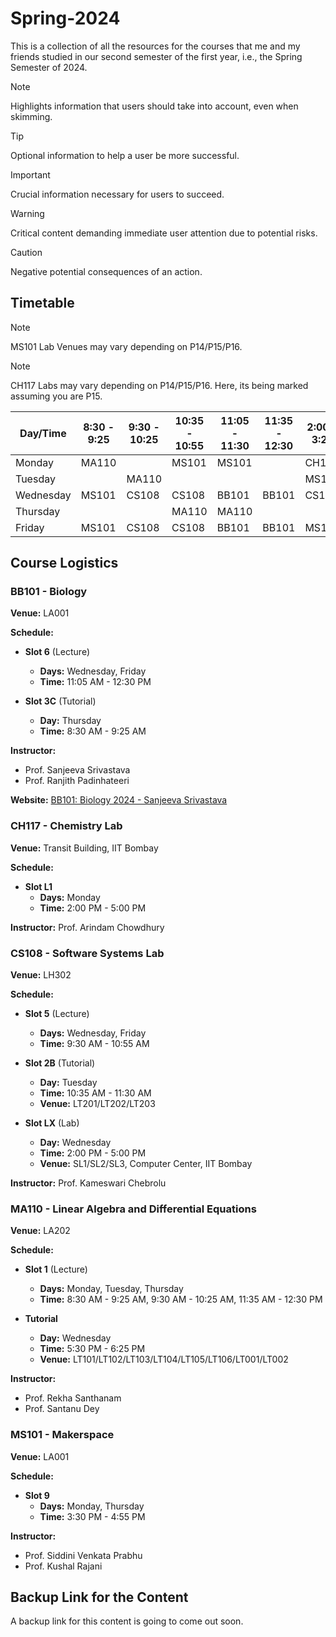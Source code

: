 # Spring-2024

This is a collection of all the resources for the courses that me and my friends studied in our second semester of the first year, i.e., the Spring Semester of 2024.

> [!NOTE]  
> Highlights information that users should take into account, even when skimming.

> [!TIP]
> Optional information to help a user be more successful.

> [!IMPORTANT]  
> Crucial information necessary for users to succeed.

> [!WARNING]  
> Critical content demanding immediate user attention due to potential risks.

> [!CAUTION]
> Negative potential consequences of an action.

## Timetable

> [!NOTE]  
> MS101 Lab Venues may vary depending on P14/P15/P16.

> [!NOTE]
> CH117 Labs may vary depending on P14/P15/P16. Here, its being marked assuming you are P15.

| Day/Time  | 8:30 - 9:25 | 9:30 - 10:25  | 10:35 - 10:55 | 11:05 - 11:30  | 11:35 - 12:30 | 2:00 - 3:25  | 3:30 - 4:55 |
| ------------- | ------------- | ------------- | ------------- | ------------- | ------------- | ------------- | ------------- |
| Monday | MA110 |   | MS101 | MS101 |   | CH117 | CH117 |
| Tuesday |   | MA110 |   |   |   | MS101 | MS101 |
| Wednesday | MS101 | CS108 | CS108 | BB101 | BB101 | CS108 | CS108 |
| Thursday |   |   | MA110 | MA110 |   |   |   |
| Friday | MS101 | CS108 | CS108 | BB101 | BB101 | MS101 | MS101 |


## Course Logistics

### BB101 - Biology

**Venue:** LA001

**Schedule:**

- **Slot 6** (Lecture)
  - **Days:** Wednesday, Friday
  - **Time:** 11:05 AM - 12:30 PM

- **Slot 3C** (Tutorial)
  - **Day:** Thursday
  - **Time:** 8:30 AM - 9:25 AM
 
**Instructor:**
  - Prof. Sanjeeva Srivastava
  - Prof. Ranjith Padinhateeri

**Website:** [BB101: Biology 2024 - Sanjeeva Srivastava](https://drive.google.com/drive/folders/1FgzzCom1n6WKlgheQrFLA1U8rkJuISGT)

### CH117 - Chemistry Lab

**Venue:** Transit Building, IIT Bombay

**Schedule:**

- **Slot L1**
  - **Days:** Monday
  - **Time:** 2:00 PM - 5:00 PM

**Instructor:** Prof. Arindam Chowdhury

### CS108 - Software Systems Lab

**Venue:** LH302

**Schedule:**

- **Slot 5** (Lecture)
  - **Days:** Wednesday, Friday
  - **Time:** 9:30 AM - 10:55 AM

- **Slot 2B** (Tutorial)
  - **Day:** Tuesday
  - **Time:** 10:35 AM - 11:30 AM
  - **Venue:** LT201/LT202/LT203

- **Slot LX** (Lab)
  - **Day:** Wednesday
  - **Time:** 2:00 PM - 5:00 PM
  - **Venue:** SL1/SL2/SL3, Computer Center, IIT Bombay
 
**Instructor:** Prof. Kameswari Chebrolu

### MA110 - Linear Algebra and Differential Equations

**Venue:** LA202

**Schedule:**

- **Slot 1** (Lecture)
  - **Days:** Monday, Tuesday, Thursday
  - **Time:** 8:30 AM - 9:25 AM, 9:30 AM - 10:25 AM, 11:35 AM - 12:30 PM

- **Tutorial**
  - **Day:** Wednesday
  - **Time:** 5:30 PM - 6:25 PM
  - **Venue:** LT101/LT102/LT103/LT104/LT105/LT106/LT001/LT002
 
**Instructor:**
  - Prof. Rekha Santhanam
  - Prof. Santanu Dey

### MS101 - Makerspace

**Venue:** LA001

**Schedule:**

- **Slot 9**
  - **Days:** Monday, Thursday
  - **Time:** 3:30 PM - 4:55 PM
 
**Instructor:**
  - Prof. Siddini Venkata Prabhu
  - Prof. Kushal Rajani

## Backup Link for the Content

A backup link for this content is going to come out soon.

